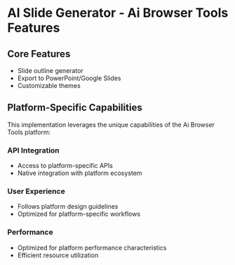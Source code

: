 # AI Slide Generator - Ai Browser Tools Features

## Core Features
- Slide outline generator
- Export to PowerPoint/Google Slides
- Customizable themes

## Platform-Specific Capabilities
This implementation leverages the unique capabilities of the Ai Browser Tools platform:

### API Integration
- Access to platform-specific APIs
- Native integration with platform ecosystem

### User Experience
- Follows platform design guidelines
- Optimized for platform-specific workflows

### Performance
- Optimized for platform performance characteristics
- Efficient resource utilization
